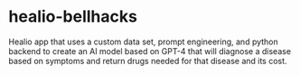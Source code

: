 # healio-bellhacks
Healio app that uses a custom data set, prompt engineering, and python backend to create an AI model based on GPT-4 that will diagnose a disease based on symptoms and return drugs needed for that disease and its cost.
